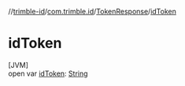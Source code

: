 //[trimble-id](../../../index.md)/[com.trimble.id](../index.md)/[TokenResponse](index.md)/[idToken](id-token.md)

# idToken

[JVM]\
open var [idToken](id-token.md): [String](https://docs.oracle.com/javase/8/docs/api/java/lang/String.html)
